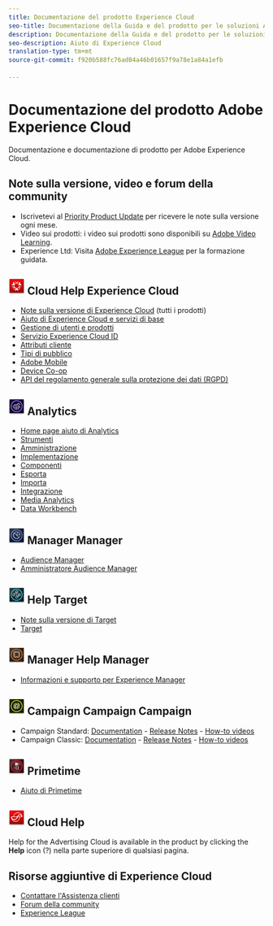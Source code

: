 ```yaml
---
title: Documentazione del prodotto Experience Cloud
seo-title: Documentazione della Guida e del prodotto per le soluzioni Adobe Experience Cloud.
description: Documentazione della Guida e del prodotto per le soluzioni Adobe Experience Cloud.
seo-description: Aiuto di Experience Cloud
translation-type: tm+mt
source-git-commit: f920b588fc76ad04a46b01657f9a78e1a84a1efb

---
```



# Documentazione del prodotto Adobe Experience Cloud

Documentazione e documentazione di prodotto per Adobe Experience Cloud.

## Note sulla versione, video e forum della community

* Iscrivetevi al [Priority Product Update](https://www.adobe.com/subscription/priority-product-update.html) per ricevere le note sulla versione ogni mese.
* Video sui prodotti: i video sui prodotti sono disponibili su [Adobe Video Learning](https://helpx.adobe.com/experience-cloud/tutorials.html).
* Experience Ltd: Visita [Adobe Experience League](https://landing.adobe.com/experience-league/) per la formazione guidata.

## ![Aiuto di Experience](assets/experience_cloud_appicon_32.png) Cloud Help Experience Cloud

* [Note sulla versione di Experience Cloud](https://docs.adobe.com/content/help/en/release-notes/experience-cloud/current.html) (tutti i prodotti)
* [Aiuto di Experience Cloud e servizi di base](https://docs.adobe.com/content/help/en/core-services/interface/experience-cloud.html)
* [Gestione di utenti e prodotti](https://docs.adobe.com/content/help/en/core-services/interface/manage-users-and-products/admin-getting-started.html)
* [Servizio Experience Cloud ID](https://docs.adobe.com/content/help/en/id-service/using/home.html)
* [Attributi cliente](https://docs.adobe.com/content/help/en/core-services/interface/customer-attributes/attributes.html)
* [Tipi di pubblico](https://docs.adobe.com/content/help/en/core-services/interface/audiences/audience-library.html)
* [Adobe Mobile](https://docs.adobe.com/content/help/en/mobile-services/using/home.html)
* [Device Co-op](https://docs.adobe.com/content/help/en/device-co-op/using/home.html)
* [API del regolamento generale sulla protezione dei dati (RGPD)](https://www.adobe.io/apis/experiencecloud/gdpr.html)

## ![Aiuto Aiuto di](assets/mc_analytics_32.png) Analytics

* [Home page aiuto di Analytics](https://docs.adobe.com/content/help/en/analytics/landing/home.html)
* [Strumenti](https://docs.adobe.com/content/help/en/analytics/analyze/home.html)
* [Amministrazione](https://docs.adobe.com/content/help/en/analytics/admin/home.html)
* [Implementazione](https://docs.adobe.com/content/help/en/analytics/implementation/home.html)
* [Componenti](https://docs.adobe.com/content/help/en/analytics/components/home.html)
* [Esporta](https://docs.adobe.com/content/help/en/analytics/export/home.html)
* [Importa](https://docs.adobe.com/content/help/en/analytics/import/home.html)
* [Integrazione](https://docs.adobe.com/content/help/en/analytics/integration/home.html)
* [Media Analytics](https://docs.adobe.com/content/help/en/media-analytics/using/media-overview.html)
* [Data Workbench](https://marketing.adobe.com/resources/help/en_US/insight/)

## ![Aiuto di Audience Manager Help](assets/mc_audiencemanager_32.png) Manager Manager

* [Audience Manager](https://marketing.adobe.com/resources/help/en_US/aam/)
* [Amministratore Audience Manager](https://marketing.adobe.com/resources/help/en_US/aam/admin/index.html)

## ![Aiuto di Target](assets/mc_target_32.png) Help Target

* [Note sulla versione di Target](https://docs.adobe.com/content/help/en/target/using/release-notes/release-notes.html)
* [Target](https://docs.adobe.com/content/help/en/target/using/target-home.html)

## ![Aiuto di Experience](assets/mc_experiencemanager_32.png) Manager Help Manager

* [Informazioni e supporto per Experience Manager](https://helpx.adobe.com/support/experience-manager.html)

## ![Aiuto](assets/mc_campaign_32.png) Campaign Campaign Campaign

* Campaign Standard: [Documentation](https://helpx.adobe.com/support/campaign/standard.html) - [Release Notes](https://docs.adobe.com/content/help/en/campaign-standard/using/release-notes/release-notes.html) - [How-to videos](https://docs.adobe.com/content/help/en/campaign-learn/campaign-standard-tutorials/overview.html)
* Campaign Classic: [Documentation](https://helpx.adobe.com/support/campaign/classic.html) - [Release Notes](https://docs.campaign.adobe.com/doc/AC/en/RN.html) - [How-to videos](https://docs.adobe.com/content/help/en/campaign-learn/campaign-classic-tutorials/overview.html)

## ![Aiuto di Primetime Help](assets/primetime_app_32.png) Primetime

* [Aiuto di Primetime](http://help.adobe.com/en_US/primetime/)

## ![Aiuto Help Cloud Help](assets/advertisingcloud_appicon_32.png) Cloud Help

Help for the Advertising Cloud is available in the product by clicking the **Help** icon (?) nella parte superiore di qualsiasi pagina.

## Risorse aggiuntive di Experience Cloud

* [Contattare l'Assistenza clienti](https://helpx.adobe.com/contact/enterprise-support.ec.html)
* [Forum della community](https://forums.adobe.com/community/experience-cloud)
* [Experience League](https://landing.adobe.com/experience-league/)